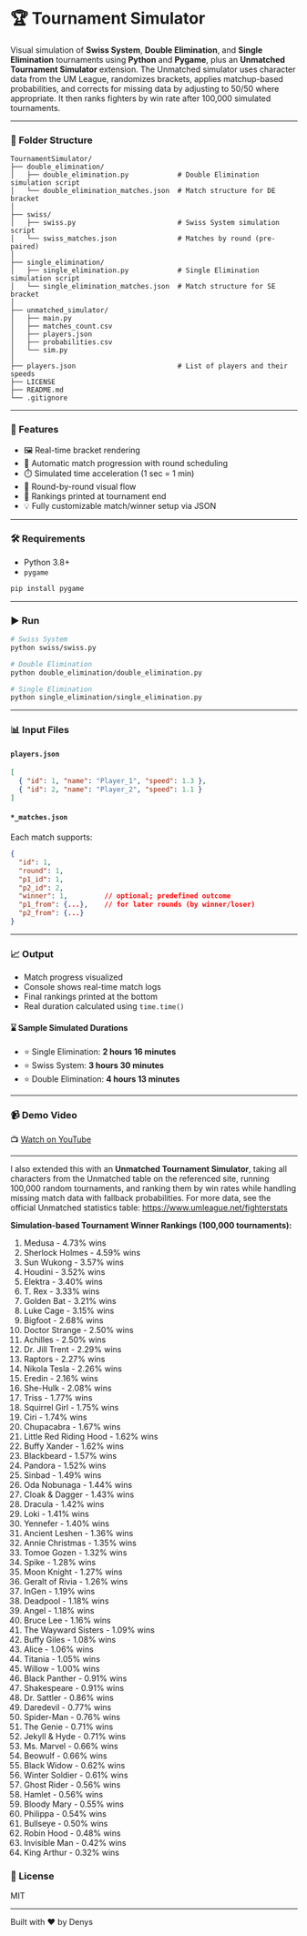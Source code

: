 # 🏆 Tournament Simulator

Visual simulation of **Swiss System**, **Double Elimination**, and **Single Elimination** tournaments using **Python** and **Pygame**, plus an **Unmatched Tournament Simulator** extension. The Unmatched simulator uses character data from the UM League, randomizes brackets, applies matchup-based probabilities, and corrects for missing data by adjusting to 50/50 where appropriate. It then ranks fighters by win rate after 100,000 simulated tournaments.

---

### 📆 Folder Structure

```
TournamentSimulator/
├── double_elimination/
│   ├── double_elimination.py            # Double Elimination simulation script
│   └── double_elimination_matches.json  # Match structure for DE bracket
│
├── swiss/
│   ├── swiss.py                         # Swiss System simulation script
│   └── swiss_matches.json               # Matches by round (pre-paired)
│
├── single_elimination/
│   ├── single_elimination.py            # Single Elimination simulation script
│   └── single_elimination_matches.json  # Match structure for SE bracket
│
├── unmatched_simulator/
│   ├── main.py
│   ├── matches_count.csv
│   ├── players.json
│   ├── probabilities.csv
│   └── sim.py
│
├── players.json                         # List of players and their speeds
├── LICENSE
├── README.md
└── .gitignore
```

---

### 🧪 Features

* 🖼️ Real-time bracket rendering
* 🔄 Automatic match progression with round scheduling
* ⏱️ Simulated time acceleration (1 sec = 1 min)
* 📆 Round-by-round visual flow
* 🏁 Rankings printed at tournament end
* 💡 Fully customizable match/winner setup via JSON

---

### 🛠 Requirements

* Python 3.8+
* `pygame`

```bash
pip install pygame
```

---

### ▶️ Run

```bash
# Swiss System
python swiss/swiss.py

# Double Elimination
python double_elimination/double_elimination.py

# Single Elimination
python single_elimination/single_elimination.py
```

---

### 📊 Input Files

#### `players.json`

```json
[
  { "id": 1, "name": "Player_1", "speed": 1.3 },
  { "id": 2, "name": "Player_2", "speed": 1.1 }
]
```

#### `*_matches.json`

Each match supports:

```json
{
  "id": 1,
  "round": 1,
  "p1_id": 1,
  "p2_id": 2,
  "winner": 1,         // optional; predefined outcome
  "p1_from": {...},    // for later rounds (by winner/loser)
  "p2_from": {...}
}
```

---

### 📈 Output

* Match progress visualized
* Console shows real-time match logs
* Final rankings printed at the bottom
* Real duration calculated using `time.time()`

#### ⌛ Sample Simulated Durations

* ⭐ Single Elimination: **2 hours 16 minutes**
* ⭐ Swiss System: **3 hours 30 minutes**
* ⭐ Double Elimination: **4 hours 13 minutes**

---

### 📹 Demo Video

📺 [Watch on YouTube](https://youtu.be/0ObABWuc9Eg)

---

I also extended this with an **Unmatched Tournament Simulator**, taking all characters from the Unmatched table on the referenced site, running 100,000 random tournaments, and ranking them by win rates while handling missing match data with fallback probabilities.
For more data, see the official Unmatched statistics table: https://www.umleague.net/fighterstats

**Simulation-based Tournament Winner Rankings (100,000 tournaments):**
1. Medusa - 4.73% wins
2. Sherlock Holmes - 4.59% wins
3. Sun Wukong - 3.57% wins
4. Houdini - 3.52% wins
5. Elektra - 3.40% wins
6. T. Rex - 3.33% wins
7. Golden Bat - 3.21% wins
8. Luke Cage - 3.15% wins
9. Bigfoot - 2.68% wins
10. Doctor Strange - 2.50% wins
11. Achilles - 2.50% wins
12. Dr. Jill Trent - 2.29% wins
13. Raptors - 2.27% wins
14. Nikola Tesla - 2.26% wins
15. Eredin - 2.16% wins
16. She-Hulk - 2.08% wins
17. Triss - 1.77% wins
18. Squirrel Girl - 1.75% wins
19. Ciri - 1.74% wins
20. Chupacabra - 1.67% wins
21. Little Red Riding Hood - 1.62% wins
22. Buffy Xander - 1.62% wins
23. Blackbeard - 1.57% wins
24. Pandora - 1.52% wins
25. Sinbad - 1.49% wins
26. Oda Nobunaga - 1.44% wins
27. Cloak & Dagger - 1.43% wins
28. Dracula - 1.42% wins
29. Loki - 1.41% wins
30. Yennefer - 1.40% wins
31. Ancient Leshen - 1.36% wins
32. Annie Christmas - 1.35% wins
33. Tomoe Gozen - 1.32% wins
34. Spike - 1.28% wins
35. Moon Knight - 1.27% wins
36. Geralt of Rivia - 1.26% wins
37. InGen - 1.19% wins
38. Deadpool - 1.18% wins
39. Angel - 1.18% wins
40. Bruce Lee - 1.16% wins
41. The Wayward Sisters - 1.09% wins
42. Buffy Giles - 1.08% wins
43. Alice - 1.06% wins
44. Titania - 1.05% wins
45. Willow - 1.00% wins
46. Black Panther - 0.91% wins
47. Shakespeare - 0.91% wins
48. Dr. Sattler - 0.86% wins
49. Daredevil - 0.77% wins
50. Spider-Man - 0.76% wins
51. The Genie - 0.71% wins
52. Jekyll & Hyde - 0.71% wins
53. Ms. Marvel - 0.66% wins
54. Beowulf - 0.66% wins
55. Black Widow - 0.62% wins
56. Winter Soldier - 0.61% wins
57. Ghost Rider - 0.56% wins
58. Hamlet - 0.56% wins
59. Bloody Mary - 0.55% wins
60. Philippa - 0.54% wins
61. Bullseye - 0.50% wins
62. Robin Hood - 0.48% wins
63. Invisible Man - 0.42% wins
64. King Arthur - 0.32% wins

### 📜 License

MIT

---

Built with ❤️ by Denys
